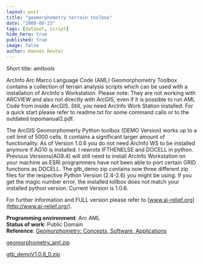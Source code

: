 ```yaml
---
layout: post
title: "geomorphometry terrain toolbox"
date: "2009-09-23"
tags: [dataset, script]
hide_hero: true
published: true
image: false
author: Hannes Reuter
---
```


Short title:  amltools

ArcInfo Arc Marco Language Code (AML) Geomorphometry Toolbox contains a collection of terrain analysis scripts which can be used with a installation of ArcInfo's Workstation. Please note: They are not working with ARCVIEW and also not directly with ArcGIS, even if it is possible to run AML Code from inside ArcGIS. Still, you need ArcInfo Work Station installed. For a quick start please refer to readme.txt for some command calls or to the outdated topomanual2.pdf.

The ArcGIS Geomorphomerty Python toolbox (DEMO Version) works  up to a cell limit of 5000 cells. It contains a significant larger amount of functionality. As of Version 1.0.6 you do not need ArcInfo WS to be installed anymore if AG10 is installed. I rewrote IFTHENELSE and DOCELL in python. Previous Versions(AG9.4) will still need to install ArcInfo Workstation on your machine as ESRI programmers have not been able to port certain GRID functions as DOCELL. The gtb\_demo zip contains now three different zip files for the respective Python Version (2.4-2.6) you might be using. If you get the magic number error, the installed tollbox does not match your installed python version. Current Version is 1.0.6.

For further information and FULL version please refer to [www.ai-relief.org](http://www.ai-relief.org/).

**Programming environment**:  Arc AML  
**Status of work**:  Public Domain  
**Reference**:  [Geomorphometry: Concepts, Software, Applications](https://books.google.com.gi/books?id=u33ArNw4BacC&printsec=frontcover&source=gbs_book_other_versions_r&cad=4#v=onepage&q&f=false)

[geomorphometry_aml.zip]({{site.baseurl}}/uploads/datasets/geomorphometry_aml.zip)

[gtb_demoV1.0.6_0.zip]({{site.baseurl}}/uploads/datasets/gtb_demoV1.0.6_0.zip)
